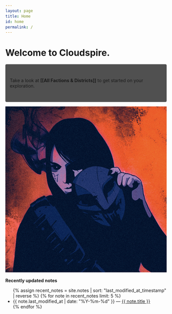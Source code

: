 ```yaml
---
layout: page
title: Home
id: home
permalink: /
---
```


# Welcome to Cloudspire.

<p style="padding: 3em 1em; background: #505050; border-radius: 4px;">
  Take a look at <span style="font-weight: bold">[[All Factions & Districts]]</span> to get started on your exploration.
</p>

![whisper.jpg](/assets/whisper.jpg)

<strong>Recently updated notes</strong>

<ul>
  {% assign recent_notes = site.notes | sort: "last_modified_at_timestamp" | reverse %}
  {% for note in recent_notes limit: 5 %}
    <li>
      {{ note.last_modified_at | date: "%Y-%m-%d" }} — <a class="internal-link" href="{{ note.url }}">{{ note.title }}</a>
    </li>
  {% endfor %}
</ul>

<style>
  .wrapper {
    max-width: 46em;
  }
</style>
